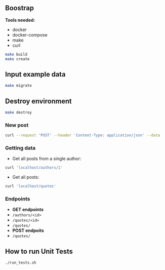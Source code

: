 ## Boostrap

**Tools needed:**
- docker
- docker-compose
- make
- curl

```bash
make build
make create
```
## Input example data

```bash
make migrate
```
## Destroy environment

```bash
make destroy
```

### New post

```bash
curl --request 'POST' --header 'Content-Type: application/json' --data '{"author":"Peter Hintjens","content":"Simplicity is always better than functionality."}' 'localhost/quotes/'
```

### Getting data

- Get all posts from a single author:
```bash
curl 'localhost/authors/1'
```

- Get all posts:
```bash
curl 'localhost/quotes'
```

### Endpoints

- **GET endpoints**
 - `/authors/<id>`
 - `/quotes/<id>`
 - `/quotes/`
- **POST endpoits**
 - `/quotes/`

## How to run Unit Tests

```bash
./run_tests.sh
```
